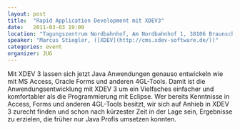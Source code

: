 ```yaml
---
layout: post
title:  "Rapid Application Development mit XDEV3"
date:   2011-03-03 19:00
location: "Tagungszentrum Nordbahnhof, Am Nordbahnhof 1, 38106 Braunschweig"
speaker: "Marcus Stiegler, ([XDEV](http://cms.xdev-software.de/))"
categories: event
organizer: JUG
---
```

Mit XDEV 3 lassen sich jetzt Java Anwendungen genauso entwickeln wie mit MS Access, Oracle Forms und anderen 4GL-Tools.
Damit ist die Anwendungsentwicklung mit XDEV 3 um ein Vielfaches einfacher und komfortabler als die Programmierung mit
Eclipse. Wer bereits Kenntnisse in Access, Forms und anderen 4GL-Tools besitzt, wir sich auf Anhieb in XDEV 3 zurecht
finden und schon nach kürzester Zeit in der Lage sein, Ergebnisse zu erzielen, die früher nur Java Profis umsetzen
konnten.